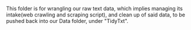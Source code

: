 This folder is for wrangling our raw text data, which implies managing its intake(web crawling and scraping script), and clean up of said data, to be pushed back into our Data folder, under "TidyTxt". 
